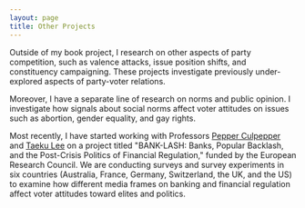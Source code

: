 ```yaml
---
layout: page
title: Other Projects
---
```


Outside of my book project, I research on other aspects of party competition, such as valence attacks, issue position shifts, and constituency campaigning. These projects investigate previously under-explored aspects of party-voter relations. 

Moreover, I have a separate line of research on norms and public opinion. I investigate how signals about social norms affect voter attitudes on issues such as abortion, gender equality, and gay rights.

Most recently, I have started working with Professors [Pepper Culpepper](http://www.pepperculpepper.net) and [Taeku Lee](https://polisci.berkeley.edu/people/person/taeku-lee) on a project titled "BANK-LASH: Banks, Popular Backlash, and the Post-Crisis Politics of Financial Regulation," funded by the European Research Council. We are conducting surveys and survey experiments in six countries (Australia, France, Germany, Switzerland, the UK, and the US) to examine how different media frames on banking and financial regulation affect voter attitudes toward elites and politics.
